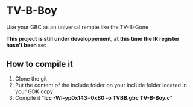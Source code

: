 # TV-B-Boy
Use your GBC as an universal remote like the TV-B-Gone

**This project is still under developpement, at this time the IR register hasn't been set**

## How to compile it
1. Clone the git
2. Put the content of the include folder on your include folder located in your GDK copy
3. Compile it "**lcc -Wl-yp0x143=0x80 -o TVBB.gbc TV-B-Boy.c**"
